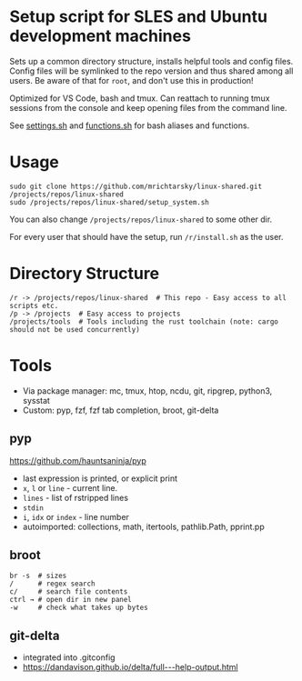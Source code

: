 # Setup script for SLES and Ubuntu development machines

Sets up a common directory structure, installs helpful tools and config files. Config files will be symlinked to the repo version and thus shared among all users. Be aware of that for `root`, and don't use this in production!

Optimized for VS Code, bash and tmux. Can reattach to running tmux sessions from the console and keep opening files from the command line.

See [settings.sh](https://github.com/mrichtarsky/linux-shared/blob/main/env/settings.sh) and [functions.sh](https://github.com/mrichtarsky/linux-shared/blob/main/env/functions.sh) for bash aliases and functions.

# Usage

```
sudo git clone https://github.com/mrichtarsky/linux-shared.git /projects/repos/linux-shared
sudo /projects/repos/linux-shared/setup_system.sh
```

You can also change `/projects/repos/linux-shared` to some other dir.

For every user that should have the setup, run `/r/install.sh` as the user.

# Directory Structure

```
/r -> /projects/repos/linux-shared  # This repo - Easy access to all scripts etc.
/p -> /projects  # Easy access to projects
/projects/tools  # Tools including the rust toolchain (note: cargo should not be used concurrently)
```

# Tools

- Via package manager: mc, tmux, htop, ncdu, git, ripgrep, python3, sysstat
- Custom: pyp, fzf, fzf tab completion, broot, git-delta

## pyp

https://github.com/hauntsaninja/pyp

- last expression is printed, or explicit print
- `x`, `l` or `line` - current line.
- `lines` - list of rstripped lines
- `stdin`
- `i`, `idx` or `index` - line number
- autoimported: collections, math, itertools, pathlib.Path, pprint.pp

## broot

```
br -s  # sizes
/      # regex search
c/     # search file contents
ctrl → # open dir in new panel
-w     # check what takes up bytes
```

## git-delta

- integrated into .gitconfig
- https://dandavison.github.io/delta/full---help-output.html
